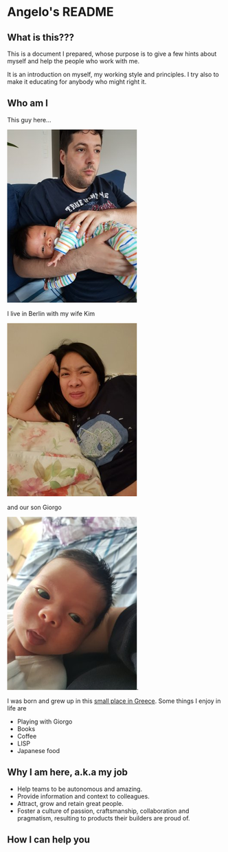 # Angelo's README

## What is this???

This is a document I prepared, whose purpose is to give a few hints about myself and help the people who work with me.

It is an introduction on myself, my working style and principles. I try also to make it educating for anybody who might right it.

## Who am I

This guy here...

![angelos photo](angelos.jpg)

I live in Berlin with my wife Kim

![kim photo](kim.jpg)

and our son Giorgo

![giorgos photo](giorgos.jpg).

I was born and grew up in this [small place in Greece](https://goo.gl/maps/xev7eYvv7T32).
Some things I enjoy in life are
* Playing with Giorgo
* Books
* Coffee
* LISP
* Japanese food

## Why I am here, a.k.a my job

* Help teams to be autonomous and amazing.
* Provide information and context to colleagues.
* Attract, grow and retain great people.
* Foster a culture of passion, craftsmanship, collaboration and pragmatism, resulting to products their builders are proud of.


## How I can help you
